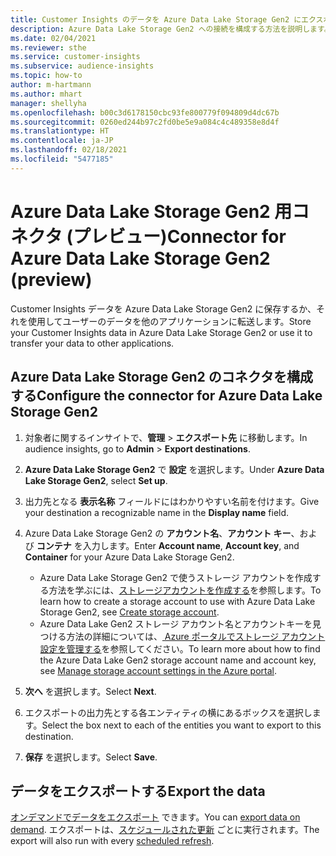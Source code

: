 ```yaml
---
title: Customer Insights のデータを Azure Data Lake Storage Gen2 にエクスポートする
description: Azure Data Lake Storage Gen2 への接続を構成する方法を説明します。
ms.date: 02/04/2021
ms.reviewer: sthe
ms.service: customer-insights
ms.subservice: audience-insights
ms.topic: how-to
author: m-hartmann
ms.author: mhart
manager: shellyha
ms.openlocfilehash: b00c3d6178150cbc93fe800779f094809d4dc67b
ms.sourcegitcommit: 0260ed244b97c2fd0be5e9a084c4c489358e8d4f
ms.translationtype: HT
ms.contentlocale: ja-JP
ms.lasthandoff: 02/18/2021
ms.locfileid: "5477185"
---
```

# <a name="connector-for-azure-data-lake-storage-gen2-preview"></a><span data-ttu-id="80f66-103">Azure Data Lake Storage Gen2 用コネクタ (プレビュー)</span><span class="sxs-lookup"><span data-stu-id="80f66-103">Connector for Azure Data Lake Storage Gen2 (preview)</span></span>

<span data-ttu-id="80f66-104">Customer Insights データを Azure Data Lake Storage Gen2 に保存するか、それを使用してユーザーのデータを他のアプリケーションに転送します。</span><span class="sxs-lookup"><span data-stu-id="80f66-104">Store your Customer Insights data in Azure Data Lake Storage Gen2 or use it to transfer your data to other applications.</span></span>

## <a name="configure-the-connector-for-azure-data-lake-storage-gen2"></a><span data-ttu-id="80f66-105">Azure Data Lake Storage Gen2 のコネクタを構成する</span><span class="sxs-lookup"><span data-stu-id="80f66-105">Configure the connector for Azure Data Lake Storage Gen2</span></span>

1. <span data-ttu-id="80f66-106">対象者に関するインサイトで、**管理** > **エクスポート先** に移動します。</span><span class="sxs-lookup"><span data-stu-id="80f66-106">In audience insights, go to **Admin** > **Export destinations**.</span></span>

1. <span data-ttu-id="80f66-107">**Azure Data Lake Storage Gen2** で **設定** を選択します。</span><span class="sxs-lookup"><span data-stu-id="80f66-107">Under **Azure Data Lake Storage Gen2**, select **Set up**.</span></span>

1. <span data-ttu-id="80f66-108">出力先となる **表示名称** フィールドにはわかりやすい名前を付けます。</span><span class="sxs-lookup"><span data-stu-id="80f66-108">Give your destination a recognizable name in the **Display name** field.</span></span>

1. <span data-ttu-id="80f66-109">Azure Data Lake Storage Gen2 の **アカウント名**、**アカウント キー**、および **コンテナ** を入力します。</span><span class="sxs-lookup"><span data-stu-id="80f66-109">Enter **Account name**, **Account key**, and **Container** for your Azure Data Lake Storage Gen2.</span></span>
    - <span data-ttu-id="80f66-110">Azure Data Lake Storage Gen2 で使うストレージ アカウントを作成する方法を学ぶには、[ストレージアカウントを作成する](https://docs.microsoft.com/azure/storage/blobs/create-data-lake-storage-account)を参照します。</span><span class="sxs-lookup"><span data-stu-id="80f66-110">To learn how to create a storage account to use with Azure Data Lake Storage Gen2, see [Create storage account](https://docs.microsoft.com/azure/storage/blobs/create-data-lake-storage-account).</span></span> 
    - <span data-ttu-id="80f66-111">Azure Data Lake Gen2 ストレージ アカウント名とアカウントキーを見つける方法の詳細については、[ Azure ポータルでストレージ アカウント設定を管理する](https://docs.microsoft.com/azure/storage/common/storage-account-manage)を参照してください。</span><span class="sxs-lookup"><span data-stu-id="80f66-111">To learn more about how to find the Azure Data Lake Gen2 storage account name and account key, see [Manage storage account settings in the Azure portal](https://docs.microsoft.com/azure/storage/common/storage-account-manage).</span></span>

1. <span data-ttu-id="80f66-112">**次へ** を選択します。</span><span class="sxs-lookup"><span data-stu-id="80f66-112">Select **Next**.</span></span>

1. <span data-ttu-id="80f66-113">エクスポートの出力先とする各エンティティの横にあるボックスを選択します。</span><span class="sxs-lookup"><span data-stu-id="80f66-113">Select the box next to each of the entities you want to export to this destination.</span></span>

1. <span data-ttu-id="80f66-114">**保存** を選択します。</span><span class="sxs-lookup"><span data-stu-id="80f66-114">Select **Save**.</span></span>

## <a name="export-the-data"></a><span data-ttu-id="80f66-115">データをエクスポートする</span><span class="sxs-lookup"><span data-stu-id="80f66-115">Export the data</span></span>

<span data-ttu-id="80f66-116">[オンデマンドでデータをエクスポート](export-destinations.md#export-data-on-demand) できます。</span><span class="sxs-lookup"><span data-stu-id="80f66-116">You can [export data on demand](export-destinations.md#export-data-on-demand).</span></span> <span data-ttu-id="80f66-117">エクスポートは、[スケジュールされた更新](system.md#schedule-tab) ごとに実行されます。</span><span class="sxs-lookup"><span data-stu-id="80f66-117">The export will also run with every [scheduled refresh](system.md#schedule-tab).</span></span>
